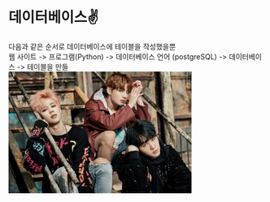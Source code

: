 # 데이터베이스✌️
다음과 같은 순서로 데이터베이스에 테이블을 작성했을뿐</br>
웹 사이트 -> 프로그램(Python) -> 데이터베이스 언어 (postgreSQL) -> 데이터베이스 -> 테이블을 만들</br>
<img src="https://github.com/tatatakky/weblio-db/blob/master/src/jimin.jpg" alt="bts" title="bts" width="360" height="240">
